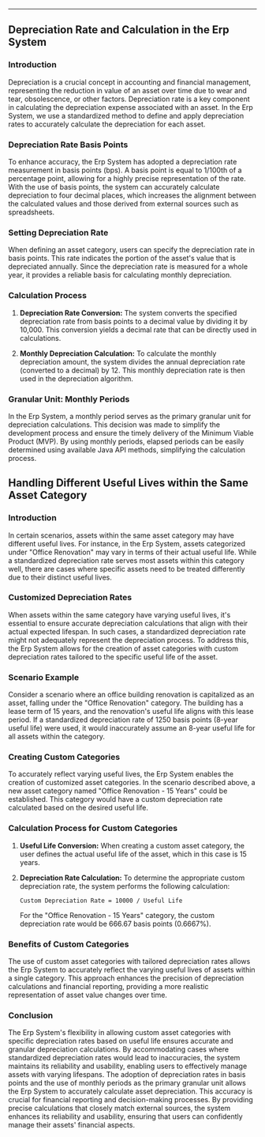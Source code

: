 ---

## Depreciation Rate and Calculation in the Erp System

### Introduction

Depreciation is a crucial concept in accounting and financial management, representing the reduction in value of an asset over time due to wear and tear, obsolescence, or other factors. Depreciation rate is a key component in calculating the depreciation expense associated with an asset. In the Erp System, we use a standardized method to define and apply depreciation rates to accurately calculate the depreciation for each asset.

### Depreciation Rate Basis Points

To enhance accuracy, the Erp System has adopted a depreciation rate measurement in basis points (bps). A basis point is equal to 1/100th of a percentage point, allowing for a highly precise representation of the rate. With the use of basis points, the system can accurately calculate depreciation to four decimal places, which increases the alignment between the calculated values and those derived from external sources such as spreadsheets.

### Setting Depreciation Rate

When defining an asset category, users can specify the depreciation rate in basis points. This rate indicates the portion of the asset's value that is depreciated annually. Since the depreciation rate is measured for a whole year, it provides a reliable basis for calculating monthly depreciation.

### Calculation Process

1. **Depreciation Rate Conversion:** The system converts the specified depreciation rate from basis points to a decimal value by dividing it by 10,000. This conversion yields a decimal rate that can be directly used in calculations.

2. **Monthly Depreciation Calculation:** To calculate the monthly depreciation amount, the system divides the annual depreciation rate (converted to a decimal) by 12. This monthly depreciation rate is then used in the depreciation algorithm.

### Granular Unit: Monthly Periods

In the Erp System, a monthly period serves as the primary granular unit for depreciation calculations. This decision was made to simplify the development process and ensure the timely delivery of the Minimum Viable Product (MVP). By using monthly periods, elapsed periods can be easily determined using available Java API methods, simplifying the calculation process.


## Handling Different Useful Lives within the Same Asset Category

### Introduction

In certain scenarios, assets within the same asset category may have different useful lives. For instance, in the Erp System, assets categorized under "Office Renovation" may vary in terms of their actual useful life. While a standardized depreciation rate serves most assets within this category well, there are cases where specific assets need to be treated differently due to their distinct useful lives.

### Customized Depreciation Rates

When assets within the same category have varying useful lives, it's essential to ensure accurate depreciation calculations that align with their actual expected lifespan. In such cases, a standardized depreciation rate might not adequately represent the depreciation process. To address this, the Erp System allows for the creation of asset categories with custom depreciation rates tailored to the specific useful life of the asset.

### Scenario Example

Consider a scenario where an office building renovation is capitalized as an asset, falling under the "Office Renovation" category. The building has a lease term of 15 years, and the renovation's useful life aligns with this lease period. If a standardized depreciation rate of 1250 basis points (8-year useful life) were used, it would inaccurately assume an 8-year useful life for all assets within the category.

### Creating Custom Categories

To accurately reflect varying useful lives, the Erp System enables the creation of customized asset categories. In the scenario described above, a new asset category named "Office Renovation - 15 Years" could be established. This category would have a custom depreciation rate calculated based on the desired useful life.

### Calculation Process for Custom Categories

1. **Useful Life Conversion:** When creating a custom asset category, the user defines the actual useful life of the asset, which in this case is 15 years.

2. **Depreciation Rate Calculation:** To determine the appropriate custom depreciation rate, the system performs the following calculation:

   ```
   Custom Depreciation Rate = 10000 / Useful Life
   ```

   For the "Office Renovation - 15 Years" category, the custom depreciation rate would be 666.67 basis points (0.6667%).

### Benefits of Custom Categories

The use of custom asset categories with tailored depreciation rates allows the Erp System to accurately reflect the varying useful lives of assets within a single category. This approach enhances the precision of depreciation calculations and financial reporting, providing a more realistic representation of asset value changes over time.

### Conclusion

The Erp System's flexibility in allowing custom asset categories with specific depreciation rates based on useful life ensures accurate and granular depreciation calculations. By accommodating cases where standardized depreciation rates would lead to inaccuracies, the system maintains its reliability and usability, enabling users to effectively manage assets with varying lifespans.
The adoption of depreciation rates in basis points and the use of monthly periods as the primary granular unit allows the Erp System to accurately calculate asset depreciation. This accuracy is crucial for financial reporting and decision-making processes. By providing precise calculations that closely match external sources, the system enhances its reliability and usability, ensuring that users can confidently manage their assets' financial aspects.
